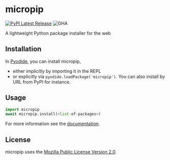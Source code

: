 # micropip

[![PyPI Latest Release](https://img.shields.io/pypi/v/micropip.svg)](https://pypi.org/project/micropip/)
![GHA](https://github.com/pyodide/micropip/actions/workflows/main.yml/badge.svg)

A lightweight Python package installer for the web

## Installation

In [Pyodide](https://pyodide.org), you can install micropip,
 - either implicitly by importing it in the REPL
 - or explicitly via `pyodide.loadPackage('micropip')`. You can also install by URL from PyPI for instance.

## Usage

```py
import micropip
await micropip.install(<list-of-packages>)
```
For more information see the
[documentation](https://pyodide.org/en/stable/usage/loading-packages.html#micropip).

## License

micropip uses the [Mozilla Public License Version
2.0](https://choosealicense.com/licenses/mpl-2.0/).
